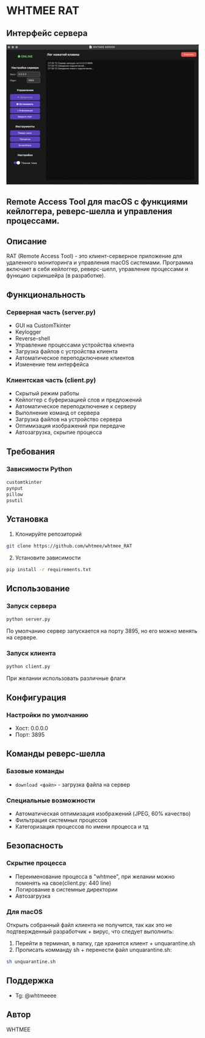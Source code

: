 # WHTMEE RAT

## Интерфейс сервера

![Интерфейс сервера](images/intimage.png)

## Remote Access Tool для macOS с функциями кейлоггера, реверс-шелла и управления процессами.

## Описание

RAT (Remote Access Tool) - это клиент-серверное приложение для удаленного мониторинга и управления macOS системами. Программа включает в себя кейлоггер, реверс-шелл, управление процессами и функцию скриншейра (в разработке).

## Функциональность

### Серверная часть (server.py)
- GUI на CustomTkinter
- Keylogger
- Reverse-shell
- Управление процессами устройства клиента
- Загрузка файлов с устройства клиента
- Автоматическое переподключение клиентов
- Изменение тем интерфейса

### Клиентская часть (client.py)
- Скрытый режим работы
- Кейлоггер с буферизацией слов и предложений
- Автоматическое переподключение к серверу
- Выполнение команд от сервера
- Загрузка файлов на устройство сервера
- Оптимизация изображений при передаче
- Автозагрузка, скрытие процесса

## Требования

### Зависимости Python
```
customtkinter
pynput
pillow
psutil
```

## Установка

1. Клонируйте репозиторий
```bash
git clone https://github.com/whtmee/whtmee_RAT
```

2. Установите зависимости
```bash
pip install -r requirements.txt
```

## Использование

### Запуск сервера
```bash
python server.py
```
По умолчанию сервер запускается на порту 3895, но его можно менять на сервере.

### Запуск клиента
```bash
python client.py
```
При желании использовать различные флаги

## Конфигурация

### Настройки по умолчанию
- Хост: 0.0.0.0
- Порт: 3895



## Команды реверс-шелла

### Базовые команды
- `download <файл>` - загрузка файла на сервер

### Специальные возможности
- Автоматическая оптимизация изображений (JPEG, 60% качество)
- Фильтрация системных процессов
- Категоризация процессов по имени процесса и тд

## Безопасность

### Скрытие процесса
- Переименование процесса в "whtmee", при желании можно поменять на свое(client.py: 440 line)
- Логирование в системные директории
- Автозагрузка

### Для macOS
Открыть собранный файл клиента не получится, так как это не подтвержденный разработчик + вирус, что следует выполнить:

1. Перейти в терминал, в папку, где хранится клиент + unquarantine.sh
2. Прописать комманду sh + перенести файл unquarantine.sh:

```bash
sh unquarantine.sh
```

## Поддержка

- Tg: @whtmeeee

## Автор

WHTMEE 
